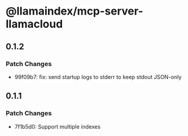 # @llamaindex/mcp-server-llamacloud

## 0.1.2

### Patch Changes

- 99f09b7: fix: send startup logs to stderr to keep stdout JSON-only

## 0.1.1

### Patch Changes

- 7f1b5d0: Support multiple indexes
